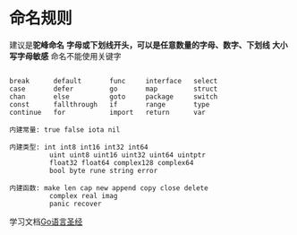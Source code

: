 # 命名规则
建议是**驼峰命名**
**字母或下划线开头，可以是任意数量的字母、数字、下划线**
**大小写字母敏感**
命名不能使用关键字
```

break      default       func     interface   select
case       defer         go       map         struct
chan       else          goto     package     switch
const      fallthrough   if       range       type
continue   for           import   return      var

内建常量: true false iota nil

内建类型: int int8 int16 int32 int64
          uint uint8 uint16 uint32 uint64 uintptr
          float32 float64 complex128 complex64
          bool byte rune string error

内建函数: make len cap new append copy close delete
          complex real imag
          panic recover
```





学习文档[Go语言圣经](https://gopl-zh.github.io/ch2/ch2.html)